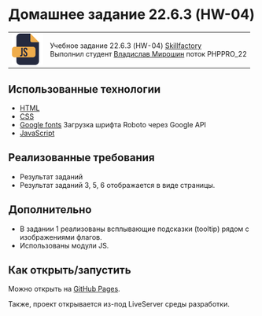 # Домашнее задание 22.6.3 (HW-04)

<table>
  <tr>
    <td>
      <img src="./assets/images/js64.png">
    </td>
    <td>
      Учебное задание 22.6.3 (HW-04)
      <a href="https://skillfactory.ru/">Skillfactory</a><br> 
      Выполнил студент <a href="https://github.com/Vlad-Miroshin">Владислав Мирошин</a> поток PHPPRO_22 
    </td>
  </tr>
</table>

## Использованные технологии

- [HTML](https://www.w3.org/TR/2021/SPSD-html52-20210128/)
- [CSS](https://developer.mozilla.org/ru/docs/Learn/Getting_started_with_the_web/CSS_basics)
- [Google fonts](https://fonts.google.com/specimen/Roboto) Загрузка шрифта Roboto через Google API
- [JavaScript](https://262.ecma-international.org)

## Реализованные требования

- Результат заданий
- Результат заданий 3, 5, 6 отображается в виде страницы.

## Дополнительно

- В задании 1 реализованы всплывающие подсказки (tooltip) рядом с изображениями флагов.
- Использованы модули JS.

## Как открыть/запустить

Можно открыть на [GitHub Pages](https://vlad-miroshin.github.io/module22_homework/).

Также, проект открывается из-под LiveServer среды разработки.
